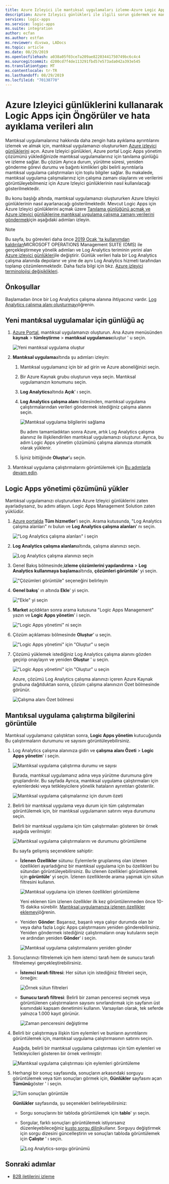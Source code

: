 ```yaml
---
title: Azure Izleyici ile mantıksal uygulamaları izleme-Azure Logic Apps
description: Azure Izleyici günlükleri ile ilgili sorun gidermek ve mantıksal uygulama çalıştırmalarını tanılamak için öngörüleri ve hata ayıklama verilerini alın
services: logic-apps
ms.service: logic-apps
ms.suite: integration
author: ecfan
ms.author: estfan
ms.reviewer: divswa, LADocs
ms.topic: article
ms.date: 08/29/2019
ms.openlocfilehash: a038a05f03ce7a209ae82203441750749bc6c4c4
ms.sourcegitcommit: d200cd7f4de113291fbd57e573ada042a393e545
ms.translationtype: MT
ms.contentlocale: tr-TR
ms.lasthandoff: 08/29/2019
ms.locfileid: "70138770"
---
```

# <a name="get-insights-and-debugging-data-for-logic-apps-by-using-azure-monitor-logs"></a>Azure Izleyici günlüklerini kullanarak Logic Apps için Öngörüler ve hata ayıklama verileri alın

Mantıksal uygulamalarınız hakkında daha zengin hata ayıklama ayrıntılarını izlemek ve almak için, mantıksal uygulamanızı oluştururken [Azure izleyici günlüklerini](../log-analytics/log-analytics-overview.md) açın. Azure Izleyici günlükleri, Azure portal Logic Apps yönetim çözümünü yüklediğinizde mantıksal uygulamalarınız için tanılama günlüğü ve izleme sağlar. Bu çözüm Ayrıca durum, yürütme süresi, yeniden gönderme görevi durumu ve bağıntı kimlikleri gibi belirli ayrıntılarla mantıksal uygulama çalıştırmaları için toplu bilgiler sağlar. Bu makalede, mantıksal uygulama çalışmalarınız için çalışma zamanı olaylarını ve verilerini görüntüleyebilmeniz için Azure Izleyici günlüklerinin nasıl kullanılacağı gösterilmektedir.

Bu konu başlığı altında, mantıksal uygulamanızı oluştururken Azure Izleyici günlüklerinin nasıl ayarlanacağı gösterilmektedir. Mevcut Logic Apps için Azure Izleyici günlüklerini açmak üzere [Tanılama günlüğünü açmak ve Azure izleyici günlüklerine mantıksal uygulama çalışma zamanı verilerini göndermek](../logic-apps/logic-apps-monitor-your-logic-apps.md#azure-diagnostics)için aşağıdaki adımları izleyin.

> [!NOTE]
> Bu sayfa, bu görevleri daha önce [2019 Ocak 'ta kullanımdan kaldırılan](../azure-monitor/platform/oms-portal-transition.md)MICROSOFT OPERATIONS Management SUITE (OMS) ile gerçekleştirmeye yönelik adımları ve Log Analytics teriminin yerini alan [Azure izleyici günlükleri](../azure-monitor/platform/data-platform-logs.md)ile değiştirir. Günlük verileri hala bir Log Analytics çalışma alanında depolanır ve yine de aynı Log Analytics hizmeti tarafından toplanıp çözümlenmektedir. Daha fazla bilgi için bkz. [Azure izleyici terminolojisi değişiklikleri](../azure-monitor/terminology.md).

## <a name="prerequisites"></a>Önkoşullar

Başlamadan önce bir Log Analytics çalışma alanına ihtiyacınız vardır. [Log Analytics çalışma alanı oluşturmayı](../azure-monitor/learn/quick-create-workspace.md)öğrenin.

## <a name="turn-on-logging-for-new-logic-apps"></a>Yeni mantıksal uygulamalar için günlüğü aç

1. [Azure Portal](https://portal.azure.com), mantıksal uygulamanızı oluşturun. Ana Azure menüsünden **kaynak** > **tümleştirme** > **mantıksal uygulaması**oluştur ' u seçin.

   ![Yeni mantıksal uygulama oluştur](media/logic-apps-monitor-your-logic-apps-oms/create-new-logic-app.png)

1. **Mantıksal uygulama**altında şu adımları izleyin:

   1. Mantıksal uygulamanız için bir ad girin ve Azure aboneliğinizi seçin.

   1. Bir Azure Kaynak grubu oluşturun veya seçin. Mantıksal uygulamanızın konumunu seçin.

   1. **Log Analytics**altında **Açık**' ı seçin.

   1. **Log Analytics çalışma alanı** listesinden, mantıksal uygulama çalıştırmalarından verileri göndermek istediğiniz çalışma alanını seçin.

      ![Mantıksal uygulama bilgilerini sağlama](./media/logic-apps-monitor-your-logic-apps-oms/create-logic-app-details.png)

      Bu adımı tamamladıktan sonra Azure, artık Log Analytics çalışma alanınız ile ilişkilendirilen mantıksal uygulamanızı oluşturur. Ayrıca, bu adım Logic Apps yönetim çözümünü çalışma alanınıza otomatik olarak yüklenir.

   1. İşiniz bittiğinde **Oluştur**’u seçin.

1. Mantıksal uygulama çalıştırmalarını görüntülemek için [Bu adımlarla devam edin](#view-logic-app-runs-oms).

## <a name="install-logic-apps-management-solution"></a>Logic Apps yönetimi çözümünü yükler

Mantıksal uygulamanızı oluştururken Azure Izleyici günlüklerini zaten ayarladıysanız, bu adımı atlayın. Logic Apps Management Solution zaten yüklüdür.

1. [Azure portalda](https://portal.azure.com) **Tüm hizmetler**’i seçin. Arama kutusunda, "Log Analytics çalışma alanları" nı bulun ve **Log Analytics çalışma alanları**' nı seçin.

   !["Log Analytics çalışma alanları" i seçin](./media/logic-apps-monitor-your-logic-apps-oms/find-log-analytics.png)

1. **Log Analytics çalışma alanları**altında, çalışma alanınızı seçin.

   ![Log Analytics çalışma alanınızı seçin](./media/logic-apps-monitor-your-logic-apps-oms/select-log-analytics-workspace.png)

1. Genel Bakış bölmesinde,**izleme çözümlerini yapılandırma** >  **Log Analytics kullanmaya başlama**altında, **çözümleri görüntüle**' yi seçin.

   !["Çözümleri görüntüle" seçeneğini belirleyin](media/logic-apps-monitor-your-logic-apps-oms/log-analytics-workspace.png)

1. **Genel bakış**' ın altında **Ekle**' yi seçin.

   !["Ekle" yi seçin](./media/logic-apps-monitor-your-logic-apps-oms/add-logic-apps-management-solution.png)

1. **Market** açıldıktan sonra arama kutusuna "Logic Apps Management" yazın ve **Logic Apps yönetim**' i seçin.

   !["Logic Apps yönetimi" ni seçin](./media/logic-apps-monitor-your-logic-apps-oms/select-logic-apps-management.png)

1. Çözüm açıklaması bölmesinde **Oluştur**' u seçin.

   !["Logic Apps yönetimi" için "Oluştur" u seçin](./media/logic-apps-monitor-your-logic-apps-oms/create-logic-apps-management-solution.png)

1. Çözümü yüklemek istediğiniz Log Analytics çalışma alanını gözden geçirip onaylayın ve yeniden **Oluştur** ' u seçin.

   !["Logic Apps yönetimi" için "Oluştur" u seçin](./media/logic-apps-monitor-your-logic-apps-oms/confirm-log-analytics-workspace.png)

   Azure, çözümü Log Analytics çalışma alanınızı içeren Azure Kaynak grubuna dağıtduktan sonra, çözüm çalışma alanınızın Özet bölmesinde görünür.

   ![Çalışma alanı Özet bölmesi](./media/logic-apps-monitor-your-logic-apps-oms/workspace-summary-pane-logic-apps-management.png)

<a name="view-logic-app-runs-oms"></a>

## <a name="view-logic-app-run-information"></a>Mantıksal uygulama çalıştırma bilgilerini görüntüle

Mantıksal uygulamanız çalıştıktan sonra, **Logic Apps yönetim** kutucuğunda Bu çalıştırmaların durumunu ve sayısını görüntüleyebilirsiniz.

1. Log Analytics çalışma alanınıza gidin ve **çalışma alanı Özeti** > **Logic Apps yönetim**' i seçin.

   ![Mantıksal uygulama çalıştırma durumu ve sayısı](media/logic-apps-monitor-your-logic-apps-oms/logic-app-runs-summary.png)

   Burada, mantıksal uygulamanız adına veya yürütme durumuna göre gruplandırılır. Bu sayfada Ayrıca, mantıksal uygulama çalıştırmaları için eylemlerdeki veya tetikleyicilere yönelik hataların ayrıntıları gösterilir.

   ![Mantıksal uygulama çalışmalarınız için durum özeti](media/logic-apps-monitor-your-logic-apps-oms/logic-app-runs-summary-details.png)

1. Belirli bir mantıksal uygulama veya durum için tüm çalıştırmaları görüntülemek için, bir mantıksal uygulamanın satırını veya durumunu seçin.

   Belirli bir mantıksal uygulama için tüm çalıştırmaları gösteren bir örnek aşağıda verilmiştir:

   ![Mantıksal uygulama çalıştırmalarını ve durumunu görüntüleme](media/logic-apps-monitor-your-logic-apps-oms/logic-app-run-details.png)

   Bu sayfa gelişmiş seçeneklere sahiptir: 

   * **İzlenen Özellikler** sütunu: Eylemlerle gruplanmış olan izlenen özellikleri ayarladığınız bir mantıksal uygulama için bu özellikleri bu sütundan görüntüleyebilirsiniz. Bu izlenen özellikleri görüntülemek için **görüntüle**' yi seçin. İzlenen özelliklerde arama yapmak için sütun filtresini kullanın.

      ![Mantıksal uygulama için izlenen özellikleri görüntüleme](media/logic-apps-monitor-your-logic-apps-oms/logic-app-tracked-properties.png)

      Yeni eklenen tüm izlenen özellikler ilk kez görüntülenmeden önce 10-15 dakika sürebilir. [Mantıksal uygulamanıza izlenen özellikler eklemeyi](logic-apps-monitor-your-logic-apps.md#azure-diagnostics-event-settings-and-details)öğrenin.

   * Yeniden **Gönder**: Başarısız, başarılı veya çalışır durumda olan bir veya daha fazla Logic Apps çalıştırmasını yeniden gönderebilirsiniz. Yeniden göndermek istediğiniz çalıştırmaların onay kutularını seçin ve ardından yeniden **Gönder**' i seçin.

     ![Mantıksal uygulama çalıştırmalarını yeniden gönder](media/logic-apps-monitor-your-logic-apps-oms/logic-app-resubmit.png)

1. Sonuçlarınızı filtrelemek için hem istemci tarafı hem de sunucu tarafı filtrelemeyi gerçekleştirebilirsiniz.

   * **İstemci tarafı filtresi**: Her sütun için istediğiniz filtreleri seçin, örneğin:

     ![Örnek sütun filtreleri](media/logic-apps-monitor-your-logic-apps-oms/filters.png)

   * **Sunucu tarafı filtresi**: Belirli bir zaman penceresi seçmek veya görüntülenen çalıştırmaların sayısını sınırlandırmak için sayfanın üst kısmındaki kapsam denetimini kullanın. Varsayılan olarak, tek seferde yalnızca 1.000 kayıt görünür.

     ![Zaman penceresini değiştirme](media/logic-apps-monitor-your-logic-apps-oms/change-interval.png)

1. Belirli bir çalıştırmaya ilişkin tüm eylemleri ve bunların ayrıntılarını görüntülemek için, mantıksal uygulama çalıştırmasının satırını seçin.

   Aşağıda, belirli bir mantıksal uygulama çalıştırması için tüm eylemleri ve Tetikleyicileri gösteren bir örnek verilmiştir:

   ![Mantıksal uygulama çalıştırması için eylemleri görüntüleme](media/logic-apps-monitor-your-logic-apps-oms/logic-app-action-details.png)

1. Herhangi bir sonuç sayfasında, sonuçların arkasındaki sorguyu görüntülemek veya tüm sonuçları görmek için, **Günlükler** sayfasını açan **Tümünü**göster ' i seçin.

   ![Tüm sonuçları görüntüle](media/logic-apps-monitor-your-logic-apps-oms/logic-app-see-all.png)

   **Günlükler** sayfasında, şu seçenekleri belirleyebilirsiniz:

   * Sorgu sonuçlarını bir tabloda görüntülemek için **tablo**' yı seçin.

   * Sorgular, farklı sonuçları görüntülemek istiyorsanız düzenleyebileceğiniz [kusto sorgu dilini](https://aka.ms/LogAnalyticsLanguageReference)kullanır. Sorguyu değiştirmek için sorgu dizesini güncelleştirin ve sonuçları tabloda görüntülemek için **Çalıştır** ' ı seçin. 

     ![Log Analytics-sorgu görünümü](media/logic-apps-monitor-your-logic-apps-oms/query.png)

## <a name="next-steps"></a>Sonraki adımlar

* [B2B iletilerini izleme](../logic-apps/logic-apps-monitor-b2b-message.md)